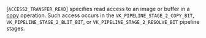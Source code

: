 [`ACCESS2_TRANSFER_READ`] specifies read access to an image or
buffer in a [copy](https://www.khronos.org/registry/vulkan/specs/1.3-extensions/html/vkspec.html#copies) operation.
Such access occurs in the `VK_PIPELINE_STAGE_2_COPY_BIT`,
`VK_PIPELINE_STAGE_2_BLIT_BIT`, or
`VK_PIPELINE_STAGE_2_RESOLVE_BIT` pipeline stages.